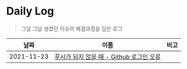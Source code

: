 # Daily Log

> 그날 그날 생겼던 이슈의 해결과정을 담은 로그

| 날짜       | 이름                                                       | 비고 |
| ---------- | ---------------------------------------------------------- | ---- |
| 2021-11-23 | [푸시가 되지 않을 때 - Github 로그인 오류](./20211123.md/) |      |

